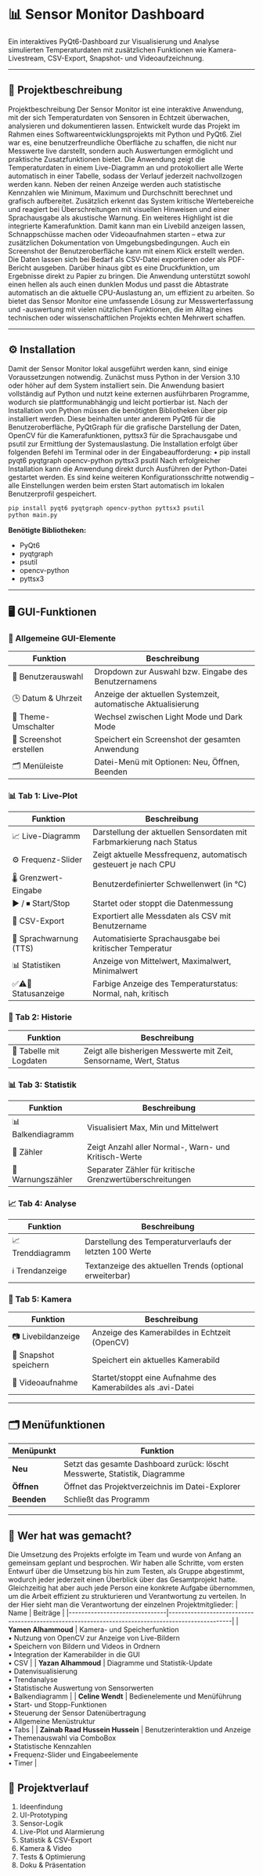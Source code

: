 
# 📊 Sensor Monitor Dashboard

Ein interaktives PyQt6-Dashboard zur Visualisierung und Analyse simulierten Temperaturdaten mit zusätzlichen Funktionen wie Kamera-Livestream, CSV-Export, Snapshot- und Videoaufzeichnung.

---

## 🧠 Projektbeschreibung

Projektbeschreibung 
Der Sensor Monitor ist eine interaktive Anwendung, mit der sich Temperaturdaten von 
Sensoren in Echtzeit überwachen, analysieren und dokumentieren lassen. Entwickelt wurde das 
Projekt im Rahmen eines Softwareentwicklungsprojekts mit Python und PyQt6. Ziel war es, 
eine benutzerfreundliche Oberfläche zu schaffen, die nicht nur Messwerte live darstellt, sondern 
auch Auswertungen ermöglicht und praktische Zusatzfunktionen bietet. 
Die Anwendung zeigt die Temperaturdaten in einem Live-Diagramm an und protokolliert alle 
Werte automatisch in einer Tabelle, sodass der Verlauf jederzeit nachvollzogen werden kann. 
Neben der reinen Anzeige werden auch statistische Kennzahlen wie Minimum, Maximum und 
Durchschnitt berechnet und grafisch aufbereitet. Zusätzlich erkennt das System kritische 
Wertebereiche und reagiert bei Überschreitungen mit visuellen Hinweisen und einer 
Sprachausgabe als akustische Warnung. 
Ein weiteres Highlight ist die integrierte Kamerafunktion. Damit kann man ein Livebild 
anzeigen lassen, Schnappschüsse machen oder Videoaufnahmen starten – etwa zur zusätzlichen 
Dokumentation von Umgebungsbedingungen. Auch ein Screenshot der Benutzeroberfläche 
kann mit einem Klick erstellt werden. 
Die Daten lassen sich bei Bedarf als CSV-Datei exportieren oder als PDF-Bericht ausgeben. 
Darüber hinaus gibt es eine Druckfunktion, um Ergebnisse direkt zu Papier zu bringen. 
Die Anwendung unterstützt sowohl einen hellen als auch einen dunklen Modus und passt die 
Abtastrate automatisch an die aktuelle CPU-Auslastung an, um effizient zu arbeiten. 
So bietet das Sensor Monitor eine umfassende Lösung zur Messwerterfassung und -auswertung mit 
vielen nützlichen Funktionen, die im Alltag eines technischen oder wissenschaftlichen Projekts 
echten Mehrwert schaffen. 

---

## ⚙️ Installation
Damit der Sensor Monitor lokal ausgeführt werden kann, sind einige Voraussetzungen 
notwendig. Zunächst muss Python in der Version 3.10 oder höher auf dem System installiert 
sein. Die Anwendung basiert vollständig auf Python und nutzt keine externen ausführbaren 
Programme, wodurch sie plattformunabhängig und leicht portierbar ist. 
Nach der Installation von Python müssen die benötigten Bibliotheken über pip installiert 
werden. Diese beinhalten unter anderem PyQt6 für die Benutzeroberfläche, PyQtGraph für die 
grafische Darstellung der Daten, OpenCV für die Kamerafunktionen, pyttsx3 für die 
Sprachausgabe und psutil zur Ermittlung der Systemauslastung. Die Installation erfolgt über 
folgenden Befehl im Terminal oder in der Eingabeaufforderung: 
• pip install pyqt6 pyqtgraph opencv-python pyttsx3 psutil 
Nach erfolgreicher Installation kann die Anwendung direkt durch Ausführen der Python-Datei 
gestartet werden. Es sind keine weiteren Konfigurationsschritte notwendig – alle Einstellungen 
werden beim ersten Start automatisch im lokalen Benutzerprofil gespeichert.

```bash
pip install pyqt6 pyqtgraph opencv-python pyttsx3 psutil
python main.py
```

**Benötigte Bibliotheken:**
- PyQt6
- pyqtgraph
- psutil
- opencv-python
- pyttsx3

---

## 🖥️ GUI-Funktionen

### 🧭 Allgemeine GUI-Elemente
| Funktion | Beschreibung |
|----------|--------------|
| 👤 Benutzerauswahl | Dropdown zur Auswahl bzw. Eingabe des Benutzernamens |
| 🕒 Datum & Uhrzeit | Anzeige der aktuellen Systemzeit, automatische Aktualisierung |
| 🌙 Theme-Umschalter | Wechsel zwischen Light Mode und Dark Mode |
| 📸 Screenshot erstellen | Speichert ein Screenshot der gesamten Anwendung |
| 🗂️ Menüleiste | Datei-Menü mit Optionen: Neu, Öffnen, Beenden |

### 📊 Tab 1: Live-Plot
| Funktion | Beschreibung |
|----------|--------------|
| 📈 Live-Diagramm | Darstellung der aktuellen Sensordaten mit Farbmarkierung nach Status |
| ⚙️ Frequenz-Slider | Zeigt aktuelle Messfrequenz, automatisch gesteuert je nach CPU |
| 🌡️ Grenzwert-Eingabe | Benutzerdefinierter Schwellenwert (in °C) |
| ▶️ / ⏹ Start/Stop | Startet oder stoppt die Datenmessung |
| 💾 CSV-Export | Exportiert alle Messdaten als CSV mit Benutzername |
| 📢 Sprachwarnung (TTS) | Automatisierte Sprachausgabe bei kritischer Temperatur |
| 📊 Statistiken | Anzeige von Mittelwert, Maximalwert, Minimalwert |
| ✅⚠️🚨 Statusanzeige | Farbige Anzeige des Temperaturstatus: Normal, nah, kritisch |

### 📜 Tab 2: Historie
| Funktion | Beschreibung |
|----------|--------------|
| 🧾 Tabelle mit Logdaten | Zeigt alle bisherigen Messwerte mit Zeit, Sensorname, Wert, Status |

### 📊 Tab 3: Statistik
| Funktion | Beschreibung |
|----------|--------------|
| 📊 Balkendiagramm | Visualisiert Max, Min und Mittelwert |
| 🔢 Zähler | Zeigt Anzahl aller Normal-, Warn- und Kritisch-Werte |
| 🚨 Warnungszähler | Separater Zähler für kritische Grenzwertüberschreitungen |

### 📈 Tab 4: Analyse
| Funktion | Beschreibung |
|----------|--------------|
| 📈 Trenddiagramm | Darstellung des Temperaturverlaufs der letzten 100 Werte |
| ℹ️ Trendanzeige | Textanzeige des aktuellen Trends (optional erweiterbar) |

### 🎥 Tab 5: Kamera
| Funktion | Beschreibung |
|----------|--------------|
| 📷 Livebildanzeige | Anzeige des Kamerabildes in Echtzeit (OpenCV) |
| 📸 Snapshot speichern | Speichert ein aktuelles Kamerabild |
| 🎥 Videoaufnahme | Startet/stoppt eine Aufnahme des Kamerabildes als .avi-Datei |

---

## 🗂️ Menüfunktionen

| Menüpunkt | Funktion |
|-----------|----------|
| **Neu**   | Setzt das gesamte Dashboard zurück: löscht Messwerte, Statistik, Diagramme |
| **Öffnen**| Öffnet das Projektverzeichnis im Datei-Explorer |
| **Beenden**| Schließt das Programm |

---

## 👥 Wer hat was gemacht?
Die Umsetzung des Projekts erfolgte im Team und wurde von Anfang an gemeinsam geplant 
und besprochen. Wir haben alle Schritte, vom ersten Entwurf über die Umsetzung bis hin zum 
Testen, als Gruppe abgestimmt, wodurch jeder jederzeit einen Überblick über das 
Gesamtprojekt hatte. Gleichzeitig hat aber auch jede Person eine konkrete Aufgabe 
übernommen, um die Arbeit effizient zu strukturieren und Verantwortung zu verteilen. In der 
Hier sieht man die Verantwortung der einzelnen Projektmitglieder:
| Name                          | Beiträge                                                                                         |
|-------------------------------|--------------------------------------------------------------------------------------------------|
| **Yamen Alhammoud**           | Kamera- und Speicherfunktion <br> • Nutzung von OpenCV zur Anzeige von Live-Bildern <br> • Speichern von Bildern und Videos in Ordnern <br> • Integration der Kamerabilder in die GUI <br> • CSV |
| **Yazan Alhammoud**           | Diagramme und Statistik-Update <br> • Datenvisualisierung <br> • Trendanalyse <br> • Statistische Auswertung von Sensorwerten <br> • Balkendiagramm |
| **Celine Wendt**              | Bedienelemente und Menüführung <br> • Start- und Stopp-Funktionen <br> • Steuerung der Sensor Datenübertragung <br> • Allgemeine Menüstruktur <br> • Tabs |
| **Zainab Raad Hussein Hussein** | Benutzerinteraktion und Anzeige <br> • Themenauswahl via ComboBox <br> • Statistische Kennzahlen <br> • Frequenz-Slider und Eingabeelemente <br> • Timer |

## 🎯 Projektverlauf

1. Ideenfindung
2. UI-Prototyping
3. Sensor-Logik
4. Live-Plot und Alarmierung
5. Statistik & CSV-Export
6. Kamera & Video
7. Tests & Optimierung
8. Doku & Präsentation
